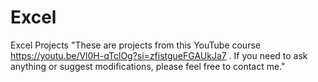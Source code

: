 # Excel
Excel Projects
"These are projects from this YouTube course https://youtu.be/Vl0H-qTclOg?si=zfistgueFGAUkJa7
. If you need to ask anything or suggest modifications, please feel free to contact me."
